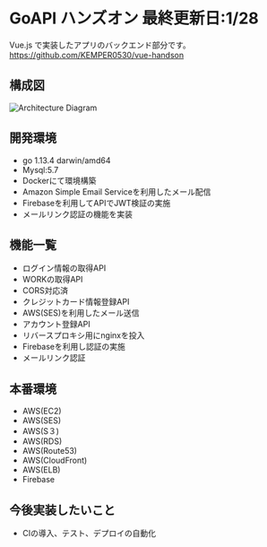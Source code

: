# GoAPI ハンズオン 最終更新日:1/28

Vue.js で実装したアプリのバックエンド部分です。<br>
<https://github.com/KEMPER0530/vue-handson>

## 構成図
![Architecture Diagram](https://d3p7ybpyhwl4ka.cloudfront.net/static/img/aws-Diagram.svg)

## 開発環境
- go 1.13.4 darwin/amd64
- Mysql:5.7
- Dockerにて環境構築
- Amazon Simple Email Serviceを利用したメール配信
- Firebaseを利用してAPIでJWT検証の実施
- メールリンク認証の機能を実装

## 機能一覧
- ログイン情報の取得API
- WORKの取得API
- CORS対応済
- クレジットカード情報登録API
- AWS(SES)を利用したメール送信
- アカウント登録API
- リバースプロキシ用にnginxを投入
- Firebaseを利用し認証の実施
- メールリンク認証

## 本番環境
- AWS(EC2)
- AWS(SES)
- AWS(S３)
- AWS(RDS)
- AWS(Route53)
- AWS(CloudFront)
- AWS(ELB)
- Firebase

## 今後実装したいこと
- CIの導入、テスト、デプロイの自動化
